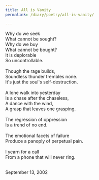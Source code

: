 ```yaml
---
title: All is Vanity
permalink: /diary/poetry/all-is-vanity/

---
```

<div class="poetry">

Why do we seek<br/>
What cannot be sought?<br/>
Why do we buy<br/>
What cannot be bought?<br/>
It is deplorable<br/>
So uncontrollable.<br/>
<br/>
Though the rage builds,<br/>
Soundless thunder trembles none.<br/>
It's just the soul's self-destruction.<br/>
<br/>
A lone walk into yesterday<br/>
Is a chase after the chaseless,<br/>
A dance with the wind,<br/>
A grasp that leaves one grasping.<br/>
<br/>
The regression of oppression<br/>
Is a trend of no end.<br/>
<br/>
The emotional facets of failure<br/>
Produce a panoply of perpetual pain.<br/>
<br/>
I yearn for a call<br/>
From a phone that will never ring.<br/>
<br/>

<div class="poetry_date">September 13, 2002</div>



</div>
